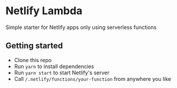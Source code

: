 # Netlify Lambda

Simple starter for Netlify apps only using serverless functions

## Getting started

- Clone this repo
- Run `yarn` to install dependencies
- Run `yarn start` to start Netlify's server
- Call `/.netlify/functions/your-function` from anywhere you like
